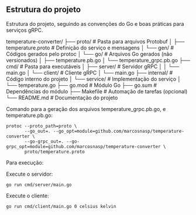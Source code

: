 ## Estrutura do projeto

Estrutura do projeto, seguindo as convenções do Go e boas práticas para serviços gRPC.

temperature-converter/
├── proto/                       # Pasta para arquivos Protobuf
│   ├── temperature.proto        # Definição do serviço e mensagens
│   └── gen/                     # Códigos gerados pelo protoc
│       └── go/                  # Arquivos Go gerados (não versionados)
│           ├── temperature.pb.go
│           └── temperature_grpc.pb.go
├── cmd/                         # Pasta para executáveis
│   ├── server/                  # Servidor gRPC
│   │   └── main.go
│   └── client/                 # Cliente gRPC
│       └── main.go
├── internal/                    # Código interno do projeto
│   └── service/                # Implementação do serviço
│       └── temperature.go
├── go.mod                      # Módulo Go
├── go.sum                      # Dependências do módulo
├── Makefile                    # Automação de tarefas (opcional)
└── README.md                   # Documentação do projeto

Comando para a geração dos arquivos temperature_grpc.pb.go, e temperature.pb.go:

```console
protoc --proto_path=proto \
       --go_out=. --go_opt=module=github.com/marcosnasp/temperature-converter \
       --go-grpc_out=. --go-grpc_opt=module=github.com/marcosnasp/temperature-converter \
       proto/temperature.proto
```

Para execução:

Execute o servidor:

```console
go run cmd/server/main.go
```
Execute o cliente:

```console
go run cmd/client/main.go 0 celsius kelvin
```




